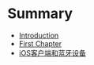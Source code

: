 # Summary

* [Introduction](README.md)
* [First Chapter](chapter1.md)
* [iOS客户端和蓝牙设备](蓝牙设备_iOS客户端/蓝牙设备iOS客户端)

